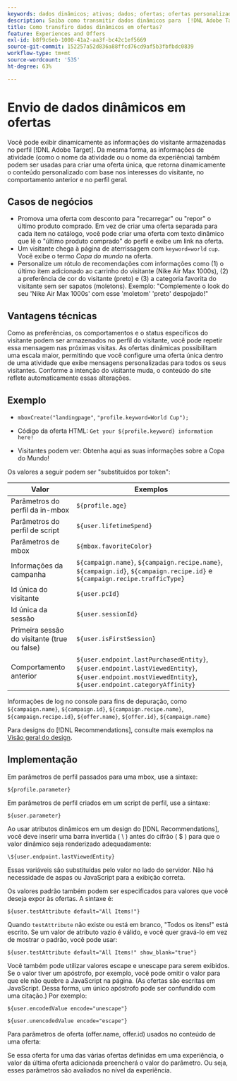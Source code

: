 ```yaml
---
keywords: dados dinâmicos; ativos; dados; ofertas; ofertas personalizadas; ofertas pessoais; substituição de token
description: Saiba como transmitir dados dinâmicos para  [!DNL Adobe Target] Ofertas.
title: Como transfiro dados dinâmicos em ofertas?
feature: Experiences and Offers
exl-id: b8f9c6eb-1000-41a2-aa3f-bc42c1ef5669
source-git-commit: 152257a52d836a88ffcd76cd9af5b3fbfbdc0839
workflow-type: tm+mt
source-wordcount: '535'
ht-degree: 63%

---
```


# Envio de dados dinâmicos em ofertas

Você pode exibir dinamicamente as informações do visitante armazenadas no perfil [!DNL Adobe Target]. Da mesma forma, as informações de atividade (como o nome da atividade ou o nome da experiência) também podem ser usadas para criar uma oferta única, que retorna dinamicamente o conteúdo personalizado com base nos interesses do visitante, no comportamento anterior e no perfil geral.

## Casos de negócios

* Promova uma oferta com desconto para &quot;recarregar&quot; ou &quot;repor&quot; o último produto comprado. Em vez de criar uma oferta separada para cada item no catálogo, você pode criar uma oferta com texto dinâmico que lê o &quot;último produto comprado&quot; do perfil e exibe um link na oferta.
* Um visitante chega à página de aterrissagem com `keyword=world` `cup`. Você exibe o termo *Copa do mundo* na oferta.
* Personalize um rótulo de recomendações com informações como (1) o último item adicionado ao carrinho do visitante (Nike Air Max 1000s), (2) a preferência de cor do visitante (preto) e (3) a categoria favorita do visitante sem ser sapatos (moletons). Exemplo: &quot;Complemente o look do seu &#39;Nike Air Max 1000s&#39; com esse &#39;moletom&#39; &#39;preto&#39; despojado!&quot;

## Vantagens técnicas

Como as preferências, os comportamentos e o status específicos do visitante podem ser armazenados no perfil do visitante, você pode repetir essa mensagem nas próximas visitas. As ofertas dinâmicas possibilitam uma escala maior, permitindo que você configure uma oferta única dentro de uma atividade que exibe mensagens personalizadas para todos os seus visitantes. Conforme a intenção do visitante muda, o conteúdo do site reflete automaticamente essas alterações.

## Exemplo

* `mboxCreate("landingpage"`, `"profile.keyword=World Cup");`

* Código da oferta HTML: `Get your ${profile.keyword} information here!`
* Visitantes podem ver: Obtenha aqui as suas informações sobre a Copa do Mundo!

Os valores a seguir podem ser &quot;substituídos por token&quot;:

| Valor | Exemplos |
|--- |--- |
| Parâmetros do perfil da in-mbox | `${profile.age}` |
| Parâmetros do perfil de script | `${user.lifetimeSpend}` |
| Parâmetros de mbox | `${mbox.favoriteColor}` |
| Informações da campanha | `${campaign.name}`, `${campaign.recipe.name}`, `${campaign.id}`, `${campaign.recipe.id}` e `${campaign.recipe.trafficType}` |
| Id única do visitante | `${user.pcId}` |
| Id única da sessão | `${user.sessionId}` |
| Primeira sessão do visitante (true ou false) | `${user.isFirstSession}` |
| Comportamento anterior | `${user.endpoint.lastPurchasedEntity}`, `${user.endpoint.lastViewedEntity}`, `${user.endpoint.mostViewedEntity}`, `${user.endpoint.categoryAffinity}` |

Informações de log no console para fins de depuração, como `${campaign.name}`, `${campaign.id}`, `${campaign.recipe.name}`, `${campaign.recipe.id}`, `${offer.name}`, `${offer.id}`, `${campaign.name}`

Para designs do [!DNL Recommendations], consulte mais exemplos na [Visão geral do design](/help/main/c-recommendations/c-design-overview/design-overview.md).

## Implementação

Em parâmetros de perfil passados para uma mbox, use a sintaxe:

`${profile.parameter}`

Em parâmetros de perfil criados em um script de perfil, use a sintaxe:

`${user.parameter}`

Ao usar atributos dinâmicos em um design do [!DNL Recommendations], você deve inserir uma barra invertida ( \ ) antes do cifrão ( $ ) para que o valor dinâmico seja renderizado adequadamente:

`\${user.endpoint.lastViewedEntity}`

Essas variáveis são substituídas pelo valor no lado do servidor. Não há necessidade de aspas ou JavaScript para a exibição correta.

Os valores padrão também podem ser especificados para valores que você deseja expor às ofertas. A sintaxe é:

`${user.testAttribute default="All Items!"}`

Quando `testAttribute` não existe ou está em branco, &quot;Todos os itens!&quot; está escrito. Se um valor de atributo vazio é válido, e você quer gravá-lo em vez de mostrar o padrão, você pode usar:

`${user.testAttribute default="All Items!" show_blank="true"}`

Você também pode utilizar valores escape e unescape para serem exibidos. Se o valor tiver um apóstrofo, por exemplo, você pode omitir o valor para que ele não quebre a JavaScript na página. (As ofertas são escritas em JavaScript. Dessa forma, um único apóstrofo pode ser confundido com uma citação.) Por exemplo:

`${user.encodedValue encode="unescape"}`

`${user.unencodedValue encode="escape"}`

Para parâmetros de oferta (offer.name, offer.id) usados no conteúdo de uma oferta:

Se essa oferta for uma das várias ofertas definidas em uma experiência, o valor da última oferta adicionada preencherá o valor do parâmetro. Ou seja, esses parâmetros são avaliados no nível da experiência.